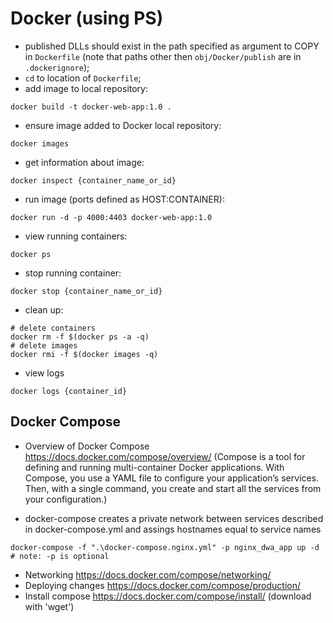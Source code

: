 ﻿# Docker (using PS)
* published DLLs should exist in the path specified as argument to COPY in `Dockerfile` (note that paths other then `obj/Docker/publish` are in `.dockerignore`);
* `cd` to location of `Dockerfile`;
* add image to local repository:
```
docker build -t docker-web-app:1.0 .
```

* ensure image added to Docker local repository:
```
docker images
```

* get information about image:
```
docker inspect {container_name_or_id}
```

* run image (ports defined as HOST:CONTAINER):
```
docker run -d -p 4000:4403 docker-web-app:1.0
```

* view running containers:
```
docker ps
```

* stop running container:
```
docker stop {container_name_or_id}
```

* clean up:
```
# delete containers
docker rm -f $(docker ps -a -q)
# delete images
docker rmi -f $(docker images -q)
```

* view logs
```
docker logs {container_id}
```

## Docker Compose
* Overview of Docker Compose https://docs.docker.com/compose/overview/
(Compose is a tool for defining and running multi-container Docker applications. With Compose, you use a YAML file to configure your application’s services. Then, with a single command, you create and start all the services from your configuration.)

* docker-compose creates a private network between services described in docker-compose.yml and assings hostnames equal to service names
```
docker-compose -f ".\docker-compose.nginx.yml" -p nginx_dwa_app up -d
# note: -p is optional
```

* Networking https://docs.docker.com/compose/networking/
* Deploying changes https://docs.docker.com/compose/production/
* Install compose https://docs.docker.com/compose/install/ (download with 'wget')


